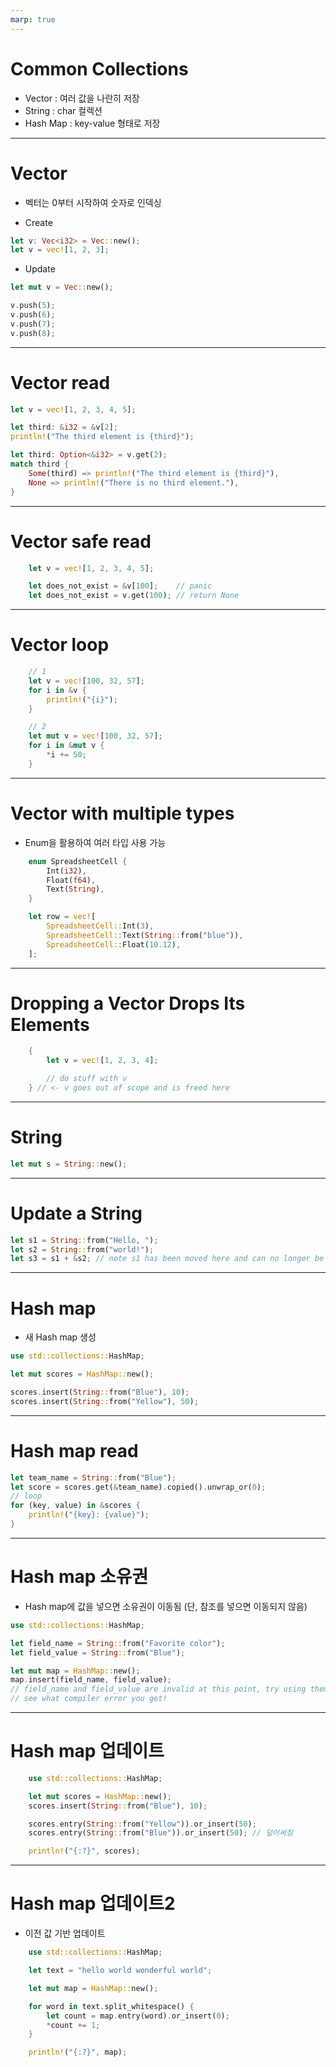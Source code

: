 ```yaml
---
marp: true
---
```


# Common Collections

- Vector : 여러 값을 나란히 저장
- String : char 컬렉션
- Hash Map : key-value 형태로 저장

---

# Vector

- 벡터는 0부터 시작하여 숫자로 인덱싱

- Create
```rs
let v: Vec<i32> = Vec::new();
let v = vec![1, 2, 3];
```

- Update
```rs
let mut v = Vec::new();

v.push(5);
v.push(6);
v.push(7);
v.push(8);
```

---

# Vector read

```rs
let v = vec![1, 2, 3, 4, 5];

let third: &i32 = &v[2];
println!("The third element is {third}");

let third: Option<&i32> = v.get(2);
match third {
    Some(third) => println!("The third element is {third}"),
    None => println!("There is no third element."),
}
```

---

# Vector safe read

```rs
    let v = vec![1, 2, 3, 4, 5];

    let does_not_exist = &v[100];    // panic
    let does_not_exist = v.get(100); // return None
```

---

# Vector loop

```rs
    // 1
    let v = vec![100, 32, 57];
    for i in &v {
        println!("{i}");
    }

    // 2
    let mut v = vec![100, 32, 57];
    for i in &mut v {
        *i += 50;
    }
```

---

# Vector with multiple types

- Enum을 활용하여 여러 타입 사용 가능
```rs
    enum SpreadsheetCell {
        Int(i32),
        Float(f64),
        Text(String),
    }

    let row = vec![
        SpreadsheetCell::Int(3),
        SpreadsheetCell::Text(String::from("blue")),
        SpreadsheetCell::Float(10.12),
    ];
```

---

# Dropping a Vector Drops Its Elements

```rs
    {
        let v = vec![1, 2, 3, 4];

        // do stuff with v
    } // <- v goes out of scope and is freed here
```

---

# String

```rs
let mut s = String::new();
```

---

# Update a String

```rs
let s1 = String::from("Hello, ");
let s2 = String::from("world!");
let s3 = s1 + &s2; // note s1 has been moved here and can no longer be used
```

---

# Hash map

- 새 Hash map 생성
```rs
use std::collections::HashMap;

let mut scores = HashMap::new();

scores.insert(String::from("Blue"), 10);
scores.insert(String::from("Yellow"), 50);
```

---

# Hash map read

```rs
let team_name = String::from("Blue");
let score = scores.get(&team_name).copied().unwrap_or(0);
// loop
for (key, value) in &scores {
    println!("{key}: {value}");
}
```

---

# Hash map 소유권

- Hash map에 값을 넣으면 소유권이 이동됨 (단, 참조를 넣으면 이동되지 않음)
```rs
use std::collections::HashMap;

let field_name = String::from("Favorite color");
let field_value = String::from("Blue");

let mut map = HashMap::new();
map.insert(field_name, field_value);
// field_name and field_value are invalid at this point, try using them and
// see what compiler error you get!
```

---

# Hash map 업데이트

```rs
    use std::collections::HashMap;

    let mut scores = HashMap::new();
    scores.insert(String::from("Blue"), 10);

    scores.entry(String::from("Yellow")).or_insert(50);
    scores.entry(String::from("Blue")).or_insert(50); // 덮어써짐

    println!("{:?}", scores);
```

---

# Hash map 업데이트2

- 이전 값 기반 업데이트
```rs
    use std::collections::HashMap;

    let text = "hello world wonderful world";

    let mut map = HashMap::new();

    for word in text.split_whitespace() {
        let count = map.entry(word).or_insert(0);
        *count += 1;
    }

    println!("{:?}", map);
```